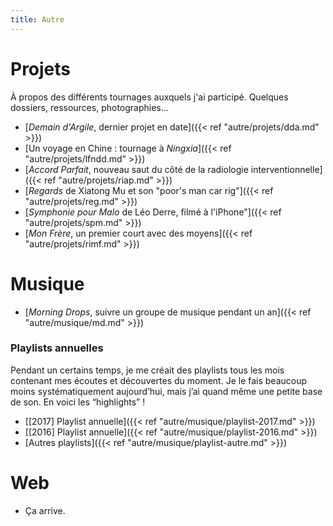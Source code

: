 ```yaml
---
title: Autre
---
```


# Projets

À propos des différents tournages auxquels j'ai participé. Quelques dossiers, ressources, photographies...

* [*Demain d'Argile*, dernier projet en date]({{< ref "autre/projets/dda.md" >}})
* [Un voyage en Chine : tournage à *Ningxia*]({{< ref "autre/projets/lfndd.md" >}})
* [*Accord Parfait*, nouveau saut du côté de la radiologie interventionnelle]({{< ref "autre/projets/riap.md" >}})
* [*Regards* de Xiatong Mu et son "poor's man car rig"]({{< ref "autre/projets/reg.md" >}})
* [*Symphonie pour Malo* de Léo Derre, filmé à l'iPhone"]({{< ref "autre/projets/spm.md" >}})
* [*Mon Frère*, un premier court avec des moyens]({{< ref "autre/projets/rimf.md" >}})

# Musique

* [*Morning Drops*, suivre un groupe de musique pendant un an]({{< ref "autre/musique/md.md" >}})

### Playlists annuelles

Pendant un certains temps, je me créait des playlists tous les mois contenant mes écoutes et découvertes du moment. Je le fais beaucoup moins systématiquement aujourd’hui, mais j’ai quand même une petite base de son. En voici les “highlights” !

* [\[2017\] Playlist annuelle]({{< ref "autre/musique/playlist-2017.md" >}})
* [\[2016\] Playlist annuelle]({{< ref "autre/musique/playlist-2016.md" >}})
* [Autres playlists]({{< ref "autre/musique/playlist-autre.md" >}})

# Web

* Ça arrive.
